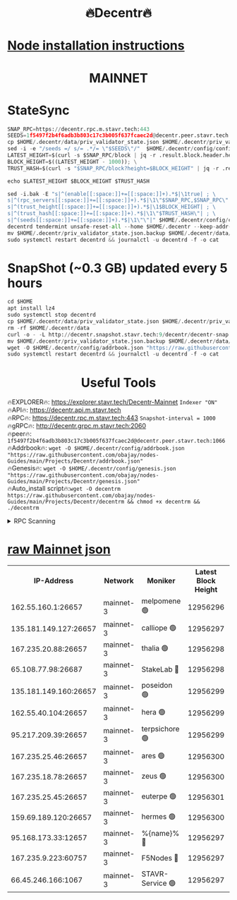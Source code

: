 <h1 align="center"> 🔥Decentr🔥</h1>

[Node installation instructions](https://github.com/obajay/nodes-Guides/tree/main/Projects/Decentr)
=
<h1 align="center"> MAINNET</h1>

# StateSync
```python
SNAP_RPC=https://decentr.rpc.m.stavr.tech:443
SEEDS=1f5497f2b4f6adb3b803c17c3b005f637fcaec2d@decentr.peer.stavr.tech:1066
cp $HOME/.decentr/data/priv_validator_state.json $HOME/.decentr/priv_validator_state.json.backup
sed -i -e "/seeds =/ s/= .*/= \"$SEEDS\"/"  $HOME/.decentr/config/config.toml
LATEST_HEIGHT=$(curl -s $SNAP_RPC/block | jq -r .result.block.header.height); \
BLOCK_HEIGHT=$((LATEST_HEIGHT - 1000)); \
TRUST_HASH=$(curl -s "$SNAP_RPC/block?height=$BLOCK_HEIGHT" | jq -r .result.block_id.hash)

echo $LATEST_HEIGHT $BLOCK_HEIGHT $TRUST_HASH

sed -i.bak -E "s|^(enable[[:space:]]+=[[:space:]]+).*$|\1true| ; \
s|^(rpc_servers[[:space:]]+=[[:space:]]+).*$|\1\"$SNAP_RPC,$SNAP_RPC\"| ; \
s|^(trust_height[[:space:]]+=[[:space:]]+).*$|\1$BLOCK_HEIGHT| ; \
s|^(trust_hash[[:space:]]+=[[:space:]]+).*$|\1\"$TRUST_HASH\"| ; \
s|^(seeds[[:space:]]+=[[:space:]]+).*$|\1\"\"|" $HOME/.decentr/config/config.toml
decentrd tendermint unsafe-reset-all --home $HOME/.decentr --keep-addr-book
mv $HOME/.decentr/priv_validator_state.json.backup $HOME/.decentr/data/priv_validator_state.json
sudo systemctl restart decentrd && journalctl -u decentrd -f -o cat
```
# SnapShot (~0.3 GB) updated every 5 hours
```python
cd $HOME
apt install lz4
sudo systemctl stop decentrd
cp $HOME/.decentr/data/priv_validator_state.json $HOME/.decentr/priv_validator_state.json.backup
rm -rf $HOME/.decentr/data
curl -o - -L http://decentr.snapshot.stavr.tech:9/decentr/decentr-snap.tar.lz4 | lz4 -c -d - | tar -x -C $HOME/.decentr --strip-components 2
mv $HOME/.decentr/priv_validator_state.json.backup $HOME/.decentr/data/priv_validator_state.json
wget -O $HOME/.decentr/config/addrbook.json "https://raw.githubusercontent.com/obajay/nodes-Guides/main/Projects/Decentr/addrbook.json"
sudo systemctl restart decentrd && journalctl -u decentrd -f -o cat
```

 <h1 align="center"> Useful Tools</h1>

🔥EXPLORER🔥:     https://explorer.stavr.tech/Decentr-Mainnet        `Indexer "ON"` \
🔥API🔥:          https://decentr.api.m.stavr.tech \
🔥RPC🔥:          https://decentr.rpc.m.stavr.tech:443              `Snapshot-interval = 1000` \
🔥gRPC🔥:         http://decentr.grpc.m.stavr.tech:2060 \
🔥peer🔥:         `1f5497f2b4f6adb3b803c17c3b005f637fcaec2d@decentr.peer.stavr.tech:1066` \
🔥Addrbook🔥:  `wget -O $HOME/.decentr/config/addrbook.json "https://raw.githubusercontent.com/obajay/nodes-Guides/main/Projects/Decentr/addrbook.json"` \
🔥Genesis🔥:  `wget -O $HOME/.decentr/config/genesis.json "https://raw.githubusercontent.com/obajay/nodes-Guides/main/Projects/Decentr/genesis.json"` \
🔥Auto_install script🔥:`wget -O decentrm https://raw.githubusercontent.com/obajay/nodes-Guides/main/Projects/Decentr/decentrm && chmod +x decentrm && ./decentrm`

<details>
<summary>RPC Scanning</summary>

<h2 align="center"> We scan nodes in real time every 4 hours. And we provide the final result of RPC endpoints.
We cannot influence the operation of these nodes in any way. </h2>


```python
If Voting Power is higher than 0 --> then the Node is a validator of the network and may be subject to attack and be a potential threat to the chain.
```
```python
We marked such validators with a red symbol
```

</details>

[raw Mainnet json](https://rpc-check.decentrm.stavr.tech/decentrm/rpc-decentrm-result.json)
=



<table><tr><th>IP-Address</th><th>Network</th><th>Moniker</th><th>Latest Block Height</th><th>Earliest Block Height</th><th>Catching Up</th><th>Tx Index</th><th>Voting Power</th><th>Scan Time</th></tr><tr><td>162.55.160.1:26657</td><td>mainnet-3</td><td>melpomene 🟢</td><td>12956296</td><td>1688950</td><td>False</td><td>on</td><td>0</td><td>2024-02-19T06:08:38.456696341UTC</td></tr><tr><td>135.181.149.127:26657</td><td>mainnet-3</td><td>calliope 🟢</td><td>12956297</td><td>1688950</td><td>False</td><td>on</td><td>0</td><td>2024-02-19T06:08:40.952682735UTC</td></tr><tr><td>167.235.20.88:26657</td><td>mainnet-3</td><td>thalia 🟢</td><td>12956298</td><td>1688950</td><td>False</td><td>on</td><td>0</td><td>2024-02-19T06:08:46.774691467UTC</td></tr><tr><td>65.108.77.98:26687</td><td>mainnet-3</td><td>StakeLab 🔴</td><td>12956298</td><td>1688950</td><td>False</td><td>on</td><td>5443616</td><td>2024-02-19T06:08:47.165545700UTC</td></tr><tr><td>135.181.149.160:26657</td><td>mainnet-3</td><td>poseidon 🟢</td><td>12956299</td><td>1688950</td><td>False</td><td>on</td><td>0</td><td>2024-02-19T06:08:52.034408077UTC</td></tr><tr><td>162.55.40.104:26657</td><td>mainnet-3</td><td>hera 🟢</td><td>12956299</td><td>1688950</td><td>False</td><td>on</td><td>0</td><td>2024-02-19T06:08:52.357648980UTC</td></tr><tr><td>95.217.209.39:26657</td><td>mainnet-3</td><td>terpsichore 🟢</td><td>12956299</td><td>1688950</td><td>False</td><td>on</td><td>0</td><td>2024-02-19T06:08:56.768425142UTC</td></tr><tr><td>167.235.25.46:26657</td><td>mainnet-3</td><td>ares 🟢</td><td>12956300</td><td>1688950</td><td>False</td><td>on</td><td>0</td><td>2024-02-19T06:09:01.102330960UTC</td></tr><tr><td>167.235.18.78:26657</td><td>mainnet-3</td><td>zeus 🟢</td><td>12956300</td><td>1688950</td><td>False</td><td>on</td><td>0</td><td>2024-02-19T06:09:03.404514342UTC</td></tr><tr><td>167.235.25.45:26657</td><td>mainnet-3</td><td>euterpe 🟢</td><td>12956301</td><td>1688950</td><td>False</td><td>on</td><td>0</td><td>2024-02-19T06:09:05.781673945UTC</td></tr><tr><td>159.69.189.120:26657</td><td>mainnet-3</td><td>hermes 🟢</td><td>12956300</td><td>1688950</td><td>False</td><td>on</td><td>0</td><td>2024-02-19T06:09:06.165303746UTC</td></tr><tr><td>95.168.173.33:12657</td><td>mainnet-3</td><td>%{name}% 🔴</td><td>12956297</td><td>8964001</td><td>False</td><td>on</td><td>4264065</td><td>2024-02-19T06:08:42.160101266UTC</td></tr><tr><td>167.235.9.223:60757</td><td>mainnet-3</td><td>F5Nodes 🔴</td><td>12956297</td><td>12380001</td><td>False</td><td>off</td><td>562</td><td>2024-02-19T06:08:42.405045453UTC</td></tr><tr><td>66.45.246.166:1067</td><td>mainnet-3</td><td>STAVR-Service 🟢</td><td>12956297</td><td>12954001</td><td>False</td><td>on</td><td>0</td><td>2024-02-19T06:08:41.646028364UTC</td></tr></table>
